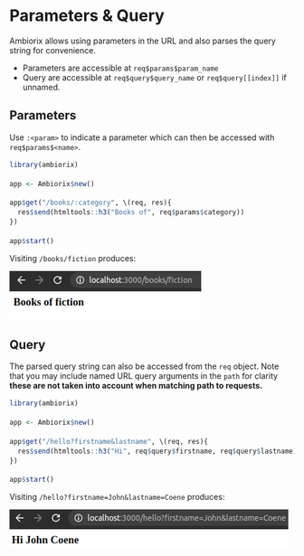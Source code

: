 # Parameters & Query

Ambiorix allows using parameters in the URL and also parses the query string for convenience. 

- Parameters are accessible at `req$params$param_name`
- Query are accessible at `req$query$query_name` or `req$query[[index]]` if unnamed.

## Parameters

Use `:<param>` to indicate a parameter which can then be accessed with `req$params$<name>`.

``` r
library(ambiorix)

app <- Ambiorix$new()

app$get("/books/:category", \(req, res){
  res$send(htmltools::h3("Books of", req$params$category))
})

app$start()
```

Visiting `/books/fiction` produces:

![](../_assets/parameters.png)

## Query

The parsed query string can also be accessed from the `req` object. Note that you may include named URL query arguments in the `path` for clarity __these are not taken into account when matching path to requests.__

``` r
library(ambiorix)

app <- Ambiorix$new()

app$get("/hello?firstname&lastname", \(req, res){
  res$send(htmltools::h3("Hi", req$query$firstname, req$query$lastname))
})

app$start()
```

Visiting `/hello?firstname=John&lastname=Coene` produces:

![](../_assets/query.png)

